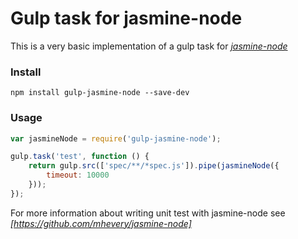 # Gulp task for jasmine-node

This is a very basic implementation of a gulp task for *[jasmine-node](https://github.com/mhevery/jasmine-node)*

### Install

    npm install gulp-jasmine-node --save-dev
    
### Usage

```javascript
var jasmineNode = require('gulp-jasmine-node');

gulp.task('test', function () {
    return gulp.src(['spec/**/*spec.js']).pipe(jasmineNode({
        timeout: 10000
    }));
});
```

For more information about writing unit test with jasmine-node see *[https://github.com/mhevery/jasmine-node]*
